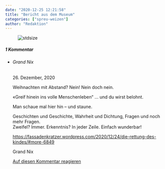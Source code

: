 ```yaml
---
date: "2020-12-25 12:21:58"
title: "Bericht aus dem Museum"
categories: ["spreu-weizen"]
author: "Redaktion"
---
```



<figure>
<img src="https://www.publicomag.com/wp-content/uploads/2020/12/Publico_Cartoon-7-1-1320x933.jpg" alt=stdsize>
</figure>


<!--more-->
<h5 class="comments-h">
1 Kommentar </h5>
<ul class="commentlist">
<li class="comment even thread-even depth-1 clearfix" id="li-comment-100702">
<h6 class="author">Grand Nix</h6> <span class="date">26. Dezember, 2020</span>



Weihnachten mit Abstand? Nein! Nein doch nein.

«Greif hinein ins volle Menschenleben“ &#8230; und du wirst belohnt. 

Man schaue mal hier hin &#8211; und staune. 

Geschichten und Geschichte, Wahrheit und Dichtung, Fragen und noch mehr Fragen.<br>
Zweifel? Immer. Erkenntnis? In jeder Zeile. Einfach wunderbar!

<a href="https://fassadenkratzer.wordpress.com/2020/12/24/die-rettung-des-kindes/#more-6849" rel="nofollow ugc">https://fassadenkratzer.wordpress.com/2020/12/24/die-rettung-des-kindes/#more-6849</a>

Grand Nix

<a rel="nofollow" class="comment-reply-link" href="#comment-100702" data-commentid="100702" data-postid="12665" data-belowelement="comment-100702" data-respondelement="respond" data-replyto="Antworte auf Grand Nix" aria-label="Antworte auf Grand Nix">Auf diesen Kommentar reagieren</a> 


</li>
</ul>
